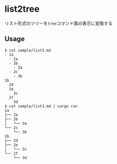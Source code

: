 # list2tree

リスト形式のツリーを`tree`コマンド風の表示に変換する

## Usage

```console
$ cat sample/list1.md
- 1a
  - 2a
  - 2b
    - 3a
  - 2c
    - 3b
1b
  2d
  2e
    3c
  2f
    3d
$ cat sample/list1.md | cargo run
1a
├── 2a
├── 2b
│   └── 3a
└── 2c
    └── 3b
1b
├── 2d
├── 2e
│   └── 3c
└── 2f
    └── 3d
```
